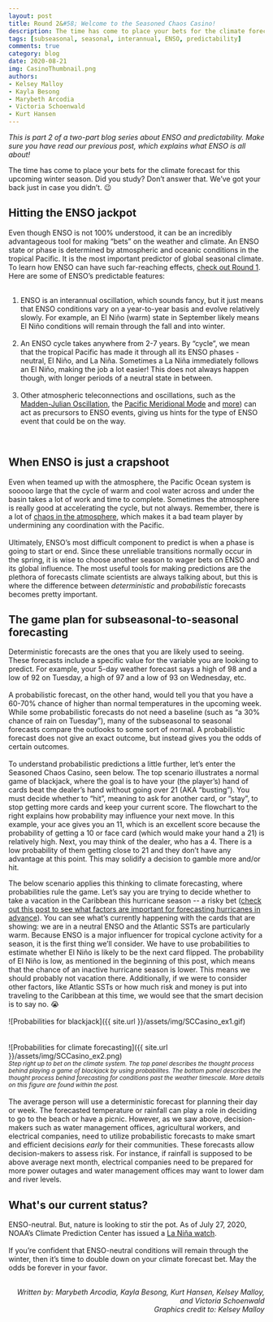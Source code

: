 ```yaml
---
layout: post
title: Round 2&#58; Welcome to the Seasoned Chaos Casino!
description: The time has come to place your bets for the climate forecast for this upcoming winter season. 
tags: [subseasonal, seasonal, interannual, ENSO, predictability]
comments: true
category: blog
date: 2020-08-21
img: CasinoThumbnail.png
authors: 
- Kelsey Malloy
- Kayla Besong
- Marybeth Arcodia
- Victoria Schoenwald
- Kurt Hansen
---
```


<i>This is part 2 of a two-part blog series about ENSO and predictability. Make sure you have read our previous post, which explains what ENSO is all about!</i>

The time has come to place your bets for the climate forecast for this upcoming winter season. Did you study? Don’t answer that. We’ve got your back just in case you didn’t. :wink:
<br>
<h2>Hitting the ENSO jackpot</h2>

Even though ENSO is not 100% understood, it can be an incredibly advantageous tool for making “bets” on the weather and climate. An ENSO state or phase is determined by atmospheric and oceanic conditions in the tropical Pacific. It is the most important predictor of global seasonal climate. To learn how ENSO can have such far-reaching effects, [check out Round 1](https://seasonedchaos.github.io/Round-1-ENSO-is-King/). Here are some of ENSO’s predictable features: 
<br><br>
1. ENSO is an interannual oscillation, which sounds fancy, but it just means that ENSO conditions vary on a year-to-year basis and evolve relatively slowly. For example, an El Niño (warm) state in September likely means El Niño conditions will remain through the fall and into winter. 
<br><br>
2. An ENSO cycle takes anywhere from 2-7 years. By “cycle”, we mean that the tropical Pacific has made it through all its ENSO phases - neutral, El Niño, and La Niña. Sometimes a La Niña immediately follows an El Niño, making the job a lot easier! This does not always happen though, with longer periods of a neutral state in between. 
<br><br>
3. Other atmospheric teleconnections and oscillations, such as the [Madden-Julian Oscillation](https://seasonedchaos.github.io/What-Can-the-Tropics-Tell-Us-About-Next-Weeks-Weather/), the [Pacific Meridional Mode](https://www.climate.gov/news-features/blogs/enso/your-eight-minute-speed-date-pacific-meridional-mode) and [more](https://www.climate.gov/news-features/blogs/enso/visit-zoo-climate-patterns-can-precede-enso)) can act as precursors to ENSO events, giving us hints for the type of ENSO event that could be on the way.
<br>
<h2>When ENSO is just a crapshoot</h2>

Even when teamed up with the atmosphere, the Pacific Ocean system is sooooo large that the cycle of warm and cool water across and under the basin takes a lot of work and time to complete. Sometimes the atmosphere is really good at accelerating the cycle, but not always. Remember, there is a lot of [chaos in the atmosphere](https://seasonedchaos.github.io/a-personality-test-for-our-climate-system-the-basis-for-forecasting-in-between/), which makes it a bad team player by undermining any coordination with the Pacific. 
<br><br>
Ultimately, ENSO’s most difficult component to predict is when a phase is going to start or end. Since these unreliable transitions normally occur in the spring, it is wise to choose another season to wager bets on ENSO and its global influence. The most useful tools for making predictions are the plethora of forecasts climate scientists are always talking about, but this is where the difference between <i>deterministic</i> and <i>probabilistic</i> forecasts becomes pretty important.
<br>
<h2>The game plan for subseasonal-to-seasonal forecasting</h2>

Deterministic forecasts are the ones that you are likely used to seeing. These forecasts include a specific value for the variable you are looking to predict. For example, your 5-day weather forecast says a high of 98 and a low of 92 on Tuesday, a high of 97 and a low of 93 on Wednesday, etc. 
<br><br>
A probabilistic forecast, on the other hand, would tell you that you have a 60-70% chance of higher than normal temperatures in the upcoming week. While some probabilistic forecasts do not need a baseline (such as “a 30% chance of rain on Tuesday”), many of the subseasonal to seasonal forecasts compare the outlooks to some sort of normal. A probabilistic forecast does not give an exact outcome, but instead gives you the odds of certain outcomes. 
<br><br>
To understand probabilistic predictions a little further, let’s enter the Seasoned Chaos Casino, seen below. The top scenario illustrates a normal game of blackjack, where the goal is to have your (the player’s) hand of cards beat the dealer’s hand without going over 21 (AKA “busting”). You must decide whether to “hit”, meaning to ask for another card, or “stay”, to stop getting more cards and keep your current score. The flowchart to the right explains how probability may influence your next move. In this example, your ace gives you an 11, which is an excellent score because the probability of getting a 10 or face card (which would make your hand a 21) is relatively high. Next, you may think of the dealer, who has a 4. There is a low probability of them getting close to 21 and they don’t have any advantage at this point. This may solidify a decision to gamble more and/or hit.

The below scenario applies this thinking to climate forecasting, where probabilities rule the game. Let’s say you are trying to decide whether to take a vacation in the Caribbean this hurricane season -- a risky bet ([check out this post to see what factors are important for forecasting hurricanes in advance](https://seasonedchaos.github.io/Forecasting-Hurricanes-Beyond-Weather/)). You can see what’s currently happening with the cards that are showing: we are in a neutral ENSO and the Atlantic SSTs are particularly warm. Because ENSO is a major influencer for tropical cyclone activity for a season, it is the first thing we’ll consider. We have to use probabilities to estimate whether El Niño is likely to be the next card flipped. The probability of El Niño is low, as mentioned in the beginning of this post, which means that the chance of an inactive hurricane season is lower. This means we should probably not vacation there. Additionally, if we were to consider other factors, like Atlantic SSTs or how much risk and money is put into traveling to the Caribbean at this time, we would see that the smart decision is to say no. :sob: 
<br><br>
![Probabilities for blackjack]({{ site.url }}/assets/img/SCCasino_ex1.gif)
<br><br><br>
![Probabilities for climate forecasting]({{ site.url }}/assets/img/SCCasino_ex2.png)
<br><sub><i>Step right up to bet on the climate system. The top panel describes the thought process behind playing a game of blackjack by using probabilites. The bottom panel describes the thought process behind forecasting for conditions past the weather timescale. More details on this figure are found within the post.</i></sub>
<br><br>
The average person will use a deterministic forecast for planning their day or week. The forecasted temperature or rainfall can play a role in deciding to go to the beach or have a picnic.  However, as we saw above, decision-makers such as water management offices, agricultural workers, and electrical companies, need to utilize probabilistic forecasts to make smart and efficient decisions <i>early</i> for their communities. These forecasts allow decision-makers to assess risk. For instance, if rainfall is supposed to be above average next month, electrical companies need to be prepared for more power outages and water management offices may want to lower dam and river levels. 
<br>
<h2>What's our current status?</h2>

ENSO-neutral. But, nature is looking to stir the pot. As of July 27, 2020, NOAA’s Climate Prediction Center has issued a [La Niña watch](https://www.cpc.ncep.noaa.gov/products/analysis_monitoring/enso_advisory/ensodisc.shtml).
<br><br>
If you’re confident that ENSO-neutral conditions will remain through the winter, then it’s time to double down on your climate forecast bet. May the odds be forever in your favor.
<br><br>
<div style="text-align: right"><i> Written by: Marybeth Arcodia, Kayla Besong, Kurt Hansen, Kelsey Malloy, and Victoria Schoenwald </i></div>
<div style="text-align: right"><i> Graphics credit to: Kelsey Malloy </i></div>

